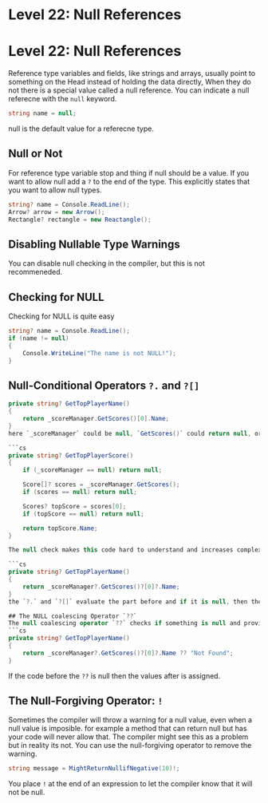 # Level 22: Null References

# Level 22: Null References

Reference type variables and fields, like strings and arrays, usually point to something on the Head instead of holding the data directly, When they do not there is a special value called a null reference. You can indicate a null referecne with the `null` keyword.
```cs
string name = null;
```
null is the default value for a referecne type. 

## Null or Not
For reference type variable stop and thing if null should be a value. If you want to allow null add a `?` to the end of the type. This explicitly states that you want to allow null types.
```cs
string? name = Console.ReadLine();
Arrow? arrow = new Arrow();
Rectangle? rectangle = new Reactangle();
```

## Disabling Nullable Type Warnings
You can disable null checking in the compiler, but this is not recommeneded. 

## Checking for NULL
Checking for NULL is quite easy
```cs
string? name = Console.ReadLine();
if (name != null)
{
    Console.WriteLine("The name is not NULL!");
}
```

## Null-Conditional Operators `?.` and `?[]`
```cs
private string? GetTopPlayerName()
{
    return _scoreManager.GetScores()[0].Name;
}
here `_scoreManager` could be null, `GetScores()` could return null, or the array could contain a null reference at index 0. To check for all of this our code becomes:

```cs
private string? GetTopPlayerScore()
{
    if (_scoreManager == null) return null;

    Score[]? scores = _scoreManager.GetScores();
    if (scores == null) return null;

    Scores? topScore = scores[0];
    if (topScore == null) return null;

    return topScore.Name;
}

The null check makes this code hard to understand and increases complexitiy. We can use the Null conditional operators to simplify.

```cs
private string? GetTopPlayerName()
{
    return _scoreManager?.GetScores()?[0]?.Name;
}
the `?.` and `?[]` evaluate the part before and if it is null, then they do not execute further and simply return null.

## The NULL coalescing Operator `??`
The null coalescing operator `??` checks if something is null and provides an alternative if it is.
```cs
private string? GetTopPlayerName()
{
    return _scoreManager?.GetScores()?[0]?.Name ?? "Not Found";
}
```
If the code before the `??` is null then the values after is assigned. 

## The Null-Forgiving Operator: `!`
Sometimes the compiler will throw a warning for a null value, even when a null value is imposible. for example a method that can return null but has your code will never allow that. The compiler might see this as a problem but in reality its not. You can use the null-forgiving operator to remove the warning. 
```cs
string message = MightReturnNullifNegative(10)!;
```

You place `!` at the end of an expression to let the compiler know that it will not be null.



